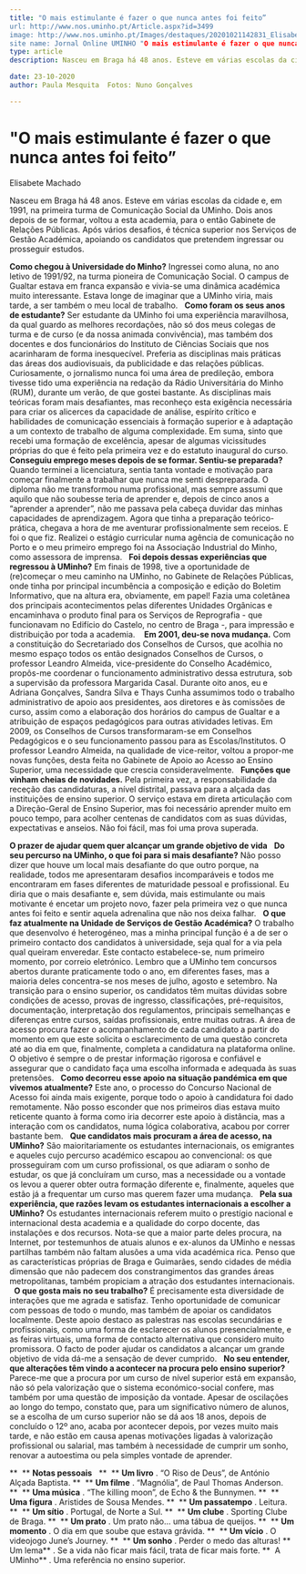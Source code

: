 ```yaml
---
title: "O mais estimulante é fazer o que nunca antes foi feito”
url: http://www.nos.uminho.pt/Article.aspx?id=3499
image: http://www.nos.uminho.pt/Images/destaques/20201021142831_Elisabete9.jpg
site name: Jornal Online UMINHO "O mais estimulante é fazer o que nunca antes foi feito”
type: article
description: Nasceu em Braga há 48 anos. Esteve em várias escolas da cidade e, em 1991, na primeira turma de Comunicação Social da UMinho. Dois anos depois de se formar, voltou a esta academia, para o então Gabinete de Relações Públicas. Após vários desafios, é técnica superior nos Serviços de Gestão Académica, apoiando os candidatos que pretendem ingressar ou prosseguir estudos.

date: 23-10-2020
author: Paula Mesquita  Fotos: Nuno Gonçalves

---
```

# "O mais estimulante é fazer o que nunca antes foi feito”


  

Elisabete Machado

Nasceu em Braga há 48 anos. Esteve em várias escolas da cidade e, em 1991, na primeira turma de Comunicação Social da UMinho. Dois anos depois de se formar, voltou a esta academia, para o então Gabinete de Relações Públicas. Após vários desafios, é técnica superior nos Serviços de Gestão Académica, apoiando os candidatos que pretendem ingressar ou prosseguir estudos.

**Como chegou à Universidade do Minho?** 
Ingressei como aluna, no ano letivo de 1991/92, na turma pioneira de Comunicação Social. O campus de Gualtar estava em franca expansão e vivia-se uma dinâmica académica muito interessante. Estava longe de imaginar que a UMinho viria, mais tarde, a ser também o meu local de trabalho.
 
**Como foram os seus anos de estudante?** 
Ser estudante da UMinho foi uma experiência maravilhosa, da qual guardo as melhores recordações, não só dos meus colegas de turma e de curso (e da nossa animada convivência), mas também dos docentes e dos funcionários do Instituto de Ciências Sociais que nos acarinharam de forma inesquecível. Preferia as disciplinas mais práticas das áreas dos audiovisuais, da publicidade e das relações públicas. Curiosamente, o jornalismo nunca foi uma área de predileção, embora tivesse tido uma experiência na redação da Rádio Universitária do Minho (RUM), durante um verão, de que gostei bastante. As disciplinas mais teóricas foram mais desafiantes, mas reconheço esta exigência necessária para criar os alicerces da capacidade de análise, espírito crítico e habilidades de comunicação essenciais à formação superior e à adaptação a um contexto de trabalho de alguma complexidade. Em suma, sinto que recebi uma formação de excelência, apesar de algumas vicissitudes próprias do que é feito pela primeira vez e do estatuto inaugural do curso.
 
**Conseguiu emprego meses depois de se formar. Sentiu-se preparada?** 
Quando terminei a licenciatura, sentia tanta vontade e motivação para começar finalmente a trabalhar que nunca me senti despreparada. O diploma não me transformou numa profissional, mas sempre assumi que aquilo que não soubesse teria de aprender e, depois de cinco anos a “aprender a aprender”, não me passava pela cabeça duvidar das minhas capacidades de aprendizagem. Agora que tinha a preparação teórico-prática, chegava a hora de me aventurar profissionalmente sem receios. E foi o que fiz. Realizei o estágio curricular numa agência de comunicação no Porto e o meu primeiro emprego foi na Associação Industrial do Minho, como assessora de imprensa.
 
**Foi depois dessas experiências que regressou à UMinho?** 
Em finais de 1998, tive a oportunidade de (re)começar o meu caminho na UMinho, no Gabinete de Relações Públicas, onde tinha por principal incumbência a composição e edição do Boletim Informativo, que na altura era, obviamente, em papel! Fazia uma coletânea dos principais acontecimentos pelas diferentes Unidades Orgânicas e encaminhava o produto final para os Serviços de Reprografia - que funcionavam no Edifício do Castelo, no centro de Braga -, para impressão e distribuição por toda a academia. 
 
**Em 2001, deu-se nova mudança.** 
Com a constituição do Secretariado dos Conselhos de Cursos, que acolhia no mesmo espaço todos os então designados Conselhos de Cursos, o professor Leandro Almeida, vice-presidente do Conselho Académico, propôs-me coordenar o funcionamento administrativo dessa estrutura, sob a supervisão da professora Margarida Casal. Durante oito anos, eu e Adriana Gonçalves, Sandra Silva e Thays Cunha assumimos todo o trabalho administrativo de apoio aos presidentes, aos diretores e às comissões de curso, assim como a elaboração dos horários do campus de Gualtar e a atribuição de espaços pedagógicos para outras atividades letivas. Em 2009, os Conselhos de Cursos transformaram-se em Conselhos Pedagógicos e o seu funcionamento passou para as Escolas/Institutos. O professor Leandro Almeida, na qualidade de vice-reitor, voltou a propor-me novas funções, desta feita no Gabinete de Apoio ao Acesso ao Ensino Superior, uma necessidade que crescia consideravelmente.
 
**Funções que vinham cheias de novidades.** 
Pela primeira vez, a responsabilidade da receção das candidaturas, a nível distrital, passava para a alçada das instituições de ensino superior. O serviço estava em direta articulação com a Direção-Geral de Ensino Superior, mas foi necessário aprender muito em pouco tempo, para acolher centenas de candidatos com as suas dúvidas, expectativas e anseios. Não foi fácil, mas foi uma prova superada.

**O prazer de ajudar quem quer alcançar um grande objetivo de vida** 
 
**Do seu percurso na UMinho, o que foi para si mais desafiante?** 
Não posso dizer que houve um local mais desafiante do que outro porque, na realidade, todos me apresentaram desafios incomparáveis e todos me encontraram em fases diferentes de maturidade pessoal e profissional. Eu diria que o mais desafiante e, sem dúvida, mais estimulante ou mais motivante é encetar um projeto novo, fazer pela primeira vez o que nunca antes foi feito e sentir aquela adrenalina que não nos deixa falhar.
 
**O que faz atualmente na Unidade de Serviços de Gestão Académica?** 
O trabalho que desenvolvo é heterogéneo, mas a minha principal função é a de ser o primeiro contacto dos candidatos à universidade, seja qual for a via pela qual queiram enveredar. Este contacto estabelece-se, num primeiro momento, por correio eletrónico. Lembro que a UMinho tem concursos abertos durante praticamente todo o ano, em diferentes fases, mas a maioria deles concentra-se nos meses de julho, agosto e setembro. Na transição para o ensino superior, os candidatos têm muitas dúvidas sobre condições de acesso, provas de ingresso, classificações, pré-requisitos, documentação, interpretação dos regulamentos, principais semelhanças e diferenças entre cursos, saídas profissionais, entre muitas outras. A área de acesso procura fazer o acompanhamento de cada candidato a partir do momento em que este solicita o esclarecimento de uma questão concreta até ao dia em que, finalmente, completa a candidatura na plataforma online. O objetivo é sempre o de prestar informação rigorosa e confiável e assegurar que o candidato faça uma escolha informada e adequada às suas pretensões.
 
**Como decorreu esse apoio na situação pandémica em que vivemos atualmente?** 
Este ano, o processo do Concurso Nacional de Acesso foi ainda mais exigente, porque todo o apoio à candidatura foi dado remotamente. Não posso esconder que nos primeiros dias estava muito reticente quanto à forma como iria decorrer este apoio à distância, mas a interação com os candidatos, numa lógica colaborativa, acabou por correr bastante bem.
 
**Que candidatos mais procuram a área de acesso, na UMinho?** 
São maioritariamente os estudantes internacionais, os emigrantes e aqueles cujo percurso académico escapou ao convencional: os que prosseguiram com um curso profissional, os que adiaram o sonho de estudar, os que já concluíram um curso, mas a necessidade ou a vontade os levou a querer obter outra formação diferente e, finalmente, aqueles que estão já a frequentar um curso mas querem fazer uma mudança.
 
**Pela sua experiência, que razões levam os estudantes internacionais a escolher a UMinho?** 
Os estudantes internacionais referem muito o prestígio nacional e internacional desta academia e a qualidade do corpo docente, das instalações e dos recursos. Nota-se que a maior parte deles procura, na Internet, por testemunhos de atuais alunos e ex-alunos da UMinho e nessas partilhas também não faltam alusões a uma vida académica rica. Penso que as características próprias de Braga e Guimarães, sendo cidades de média dimensão que não padecem dos constrangimentos das grandes áreas metropolitanas, também propiciam a atração dos estudantes internacionais.
 
**O que gosta mais no seu trabalho?** 
É precisamente esta diversidade de interações que me agrada e satisfaz. Tenho oportunidade de comunicar com pessoas de todo o mundo, mas também de apoiar os candidatos localmente. Deste apoio destaco as palestras nas escolas secundárias e profissionais, como uma forma de esclarecer os alunos presencialmente, e as feiras virtuais, uma forma de contacto alternativa que considero muito promissora. O facto de poder ajudar os candidatos a alcançar um grande objetivo de vida dá-me a sensação de dever cumprido.
 
**No seu entender, que alterações têm vindo a acontecer na procura pelo ensino superior?** 
Parece-me que a procura por um curso de nível superior está em expansão, não só pela valorização que o sistema económico-social confere, mas também por uma questão de imposição da vontade. Apesar de oscilações ao longo do tempo, constato que, para um significativo número de alunos, se a escolha de um curso superior não se dá aos 18 anos, depois de concluído o 12º ano, acaba por acontecer depois, por vezes muito mais tarde, e não estão em causa apenas motivações ligadas à valorização profissional ou salarial, mas também à necessidade de cumprir um sonho, renovar a autoestima ou pela simples vontade de aprender.

**  ** **Notas pessoais** 
 
**  ** **Um livro** . “O Riso de Deus”, de António Alçada Baptista.
**  ** **Um filme** . “Magnólia”, de Paul Thomas Anderson.
**  ** **Uma música** . “The killing moon”, de Echo & the Bunnymen.
**  ** **Uma figura** . Aristides de Sousa Mendes.
**  ** **Um passatempo** . Leitura.
**  ** **Um sítio** . Portugal, de Norte a Sul.
**  ** **Um clube** . Sporting Clube de Braga.
**  ** **Um prato** . Um prato não… uma tábua de queijos.
**  ** **Um momento** . O dia em que soube que estava grávida.
**  ** **Um vício** . O videojogo June’s Journey.
**  ** **Um sonho** . Perder o medo das alturas!
**  Um lema** . Se a vida não ficar mais fácil, trata de ficar mais forte.
**  A UMinho** . Uma referência no ensino superior.
 

 

